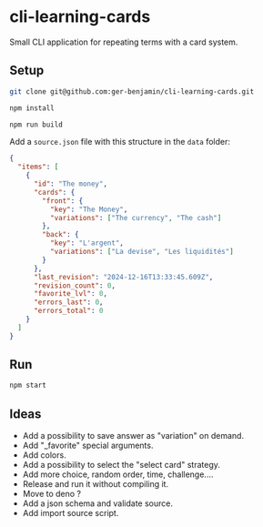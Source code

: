# cli-learning-cards
Small CLI application for repeating terms with a card system.

## Setup

```bash
git clone git@github.com:ger-benjamin/cli-learning-cards.git

npm install

npm run build
```

Add a `source.json` file with this structure in the `data` folder:

```json
{
  "items": [
    {
      "id": "The money",
      "cards": {
        "front": {
          "key": "The Money",
          "variations": ["The currency", "The cash"]
        },
        "back": {
          "key": "L'argent",
          "variations": ["La devise", "Les liquidités"]
        }
      },
      "last_revision": "2024-12-16T13:33:45.609Z",
      "revision_count": 0,
      "favorite_lvl": 0,
      "errors_last": 0,
      "errors_total": 0
    }
  ]
}
```


## Run

```bash
npm start
```

## Ideas
 * Add a possibility to save answer as "variation" on demand.
 * Add "_favorite" special arguments.
 * Add colors.
 * Add a possibility to select the "select card" strategy.
 * Add more choice, random order, time, challenge....
 * Release and run it without compiling it.
 * Move to deno ?
 * Add a json schema and validate source.
 * Add import source script.
